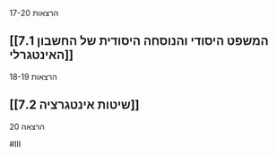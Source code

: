 הרצאות 17-20

## [[7.1 המשפט היסודי והנוסחה היסודית של החשבון האינטגרלי]]

הרצאות 18-19

## [[7.2 שיטות אינטגרציה]]

הרצאה 20

#III
